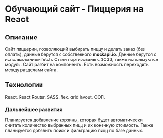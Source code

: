 # Обучающий сайт - Пиццерия на React

## Описание 
Сайт пиццерии, позволяющий выбирать пиццу и делать заказ (без оплаты), данные берутся с собственного **mockapi.io**. 
Данные берутся с использованием fetch. Стили портированы с SCSS, также используются модули.
Сайт разбит на компоненты. Есть возможность переходить между разделами сайта. 

## Технологии

React, React Router, SASS, flex, grid layout, ООП.

### Дальнейшее развития

Планируется добавление корзины, которая будет автоматически считать количество 
выбранных пицц и их конечную стоимость. Также планируется добавить поиск и фильтрацию пицц по базе данных.
